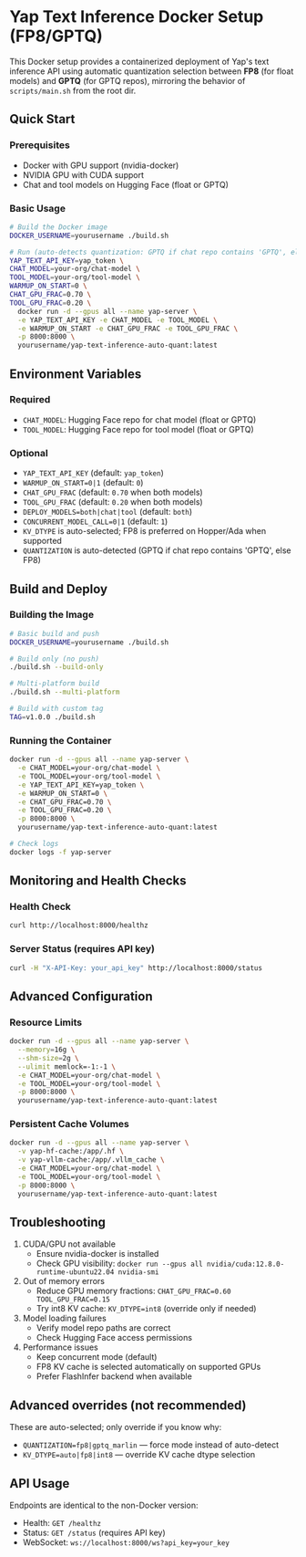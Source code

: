 # Yap Text Inference Docker Setup (FP8/GPTQ)

This Docker setup provides a containerized deployment of Yap's text inference API using automatic quantization selection between **FP8** (for float models) and **GPTQ** (for GPTQ repos), mirroring the behavior of `scripts/main.sh` from the root dir.

## Quick Start

### Prerequisites

- Docker with GPU support (nvidia-docker)
- NVIDIA GPU with CUDA support
- Chat and tool models on Hugging Face (float or GPTQ)

### Basic Usage

```bash
# Build the Docker image
DOCKER_USERNAME=yourusername ./build.sh

# Run (auto-detects quantization: GPTQ if chat repo contains 'GPTQ', else FP8)
YAP_TEXT_API_KEY=yap_token \
CHAT_MODEL=your-org/chat-model \
TOOL_MODEL=your-org/tool-model \
WARMUP_ON_START=0 \
CHAT_GPU_FRAC=0.70 \
TOOL_GPU_FRAC=0.20 \
  docker run -d --gpus all --name yap-server \
  -e YAP_TEXT_API_KEY -e CHAT_MODEL -e TOOL_MODEL \
  -e WARMUP_ON_START -e CHAT_GPU_FRAC -e TOOL_GPU_FRAC \
  -p 8000:8000 \
  yourusername/yap-text-inference-auto-quant:latest
```

## Environment Variables

### Required
- `CHAT_MODEL`: Hugging Face repo for chat model (float or GPTQ)
- `TOOL_MODEL`: Hugging Face repo for tool model (float or GPTQ)

### Optional
- `YAP_TEXT_API_KEY` (default: `yap_token`)
- `WARMUP_ON_START=0|1` (default: `0`)
- `CHAT_GPU_FRAC` (default: `0.70` when both models)
- `TOOL_GPU_FRAC` (default: `0.20` when both models)
- `DEPLOY_MODELS=both|chat|tool` (default: `both`)
- `CONCURRENT_MODEL_CALL=0|1` (default: `1`)
- `KV_DTYPE` is auto-selected; FP8 is preferred on Hopper/Ada when supported
- `QUANTIZATION` is auto-detected (GPTQ if chat repo contains 'GPTQ', else FP8)

## Build and Deploy

### Building the Image

```bash
# Basic build and push
DOCKER_USERNAME=yourusername ./build.sh

# Build only (no push)
./build.sh --build-only

# Multi-platform build
./build.sh --multi-platform

# Build with custom tag
TAG=v1.0.0 ./build.sh
```

### Running the Container

```bash
docker run -d --gpus all --name yap-server \
  -e CHAT_MODEL=your-org/chat-model \
  -e TOOL_MODEL=your-org/tool-model \
  -e YAP_TEXT_API_KEY=yap_token \
  -e WARMUP_ON_START=0 \
  -e CHAT_GPU_FRAC=0.70 \
  -e TOOL_GPU_FRAC=0.20 \
  -p 8000:8000 \
  yourusername/yap-text-inference-auto-quant:latest

# Check logs
docker logs -f yap-server
```

## Monitoring and Health Checks

### Health Check
```bash
curl http://localhost:8000/healthz
```

### Server Status (requires API key)
```bash
curl -H "X-API-Key: your_api_key" http://localhost:8000/status
```

## Advanced Configuration

### Resource Limits
```bash
docker run -d --gpus all --name yap-server \
  --memory=16g \
  --shm-size=2g \
  --ulimit memlock=-1:-1 \
  -e CHAT_MODEL=your-org/chat-model \
  -e TOOL_MODEL=your-org/tool-model \
  -p 8000:8000 \
  yourusername/yap-text-inference-auto-quant:latest
```

### Persistent Cache Volumes
```bash
docker run -d --gpus all --name yap-server \
  -v yap-hf-cache:/app/.hf \
  -v yap-vllm-cache:/app/.vllm_cache \
  -e CHAT_MODEL=your-org/chat-model \
  -e TOOL_MODEL=your-org/tool-model \
  -p 8000:8000 \
  yourusername/yap-text-inference-auto-quant:latest
```

## Troubleshooting

1. CUDA/GPU not available
   - Ensure nvidia-docker is installed
   - Check GPU visibility: `docker run --gpus all nvidia/cuda:12.8.0-runtime-ubuntu22.04 nvidia-smi`
2. Out of memory errors
   - Reduce GPU memory fractions: `CHAT_GPU_FRAC=0.60 TOOL_GPU_FRAC=0.15`
   - Try int8 KV cache: `KV_DTYPE=int8` (override only if needed)
3. Model loading failures
   - Verify model repo paths are correct
   - Check Hugging Face access permissions
4. Performance issues
   - Keep concurrent mode (default)
   - FP8 KV cache is selected automatically on supported GPUs
   - Prefer FlashInfer backend when available

## Advanced overrides (not recommended)

These are auto-selected; only override if you know why:

- `QUANTIZATION=fp8|gptq_marlin` — force mode instead of auto-detect
- `KV_DTYPE=auto|fp8|int8` — override KV cache dtype selection

## API Usage

Endpoints are identical to the non-Docker version:

- Health: `GET /healthz`
- Status: `GET /status` (requires API key)
- WebSocket: `ws://localhost:8000/ws?api_key=your_key`


